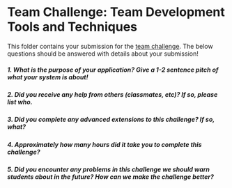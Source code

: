 # Team Challenge: Team Development Tools and Techniques

This folder contains your submission for the [team challenge](http://info343-joelross.rhcloud.com/b/challenges/team). The below questions should be answered with details about your submission!

##### 1. What is the purpose of your application? Give a 1-2 sentence pitch of what your system is about! #####
>

##### 2. Did you receive any help from others (classmates, etc)? If so, please list who. #####
>

##### 3. Did you complete any advanced extensions to this challenge? If so, what? #####
>

##### 4. Approximately how many hours did it take you to complete this challenge? #####
>

##### 5. Did you encounter any problems in this challenge we should warn students about in the future? How can we make the challenge better? #####
>